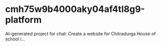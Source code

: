 # cmh75w9b4000aky04af4tl8g9-platform
AI-generated project for chat: Create a website for Chitradurga House of school i...
